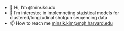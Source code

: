 - 👋 Hi, I’m @minsiksudo
- 👀 I’m interested in implemneting statistical models for clustered/longitudinal shotgun seuqencing data
- 📫 How to reach me minsik.kim@mgh.harvard.edu

<!---
minsiksudo/minsiksudo is a ✨ special ✨ repository because its `README.md` (this file) appears on your GitHub profile.
You can click the Preview link to take a look at your changes.
--->
